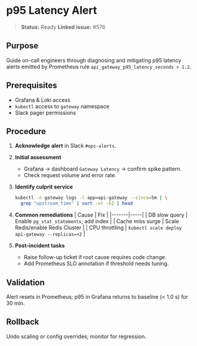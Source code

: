 # p95 Latency Alert

> **Status:** Ready
> **Linked issue:** #576

## Purpose
Guide on-call engineers through diagnosing and mitigating p95 latency alerts emitted by Prometheus rule `api_gateway_p95_latency_seconds > 1.2`.

## Prerequisites
- Grafana & Loki access
- `kubectl` access to `gateway` namespace
- Slack pager permissions

## Procedure
1. **Acknowledge alert** in Slack `#ops-alerts`.

2. **Initial assessment**
   - Grafana → dashboard `Gateway Latency` → confirm spike pattern.
   - Check request volume and error rate.

3. **Identify culprit service**
   ```bash
   kubectl -n gateway logs -l app=api-gateway --since=5m | \
     grep "upstream_time" | sort -nr -k2 | head
   ```

4. **Common remediations**
   | Cause | Fix |
   |-------|-----|
   | DB slow query | Enable `pg_stat_statements`; add index |
   | Cache miss surge | Scale Redis/enable Redis Cluster |
   | CPU throttling | `kubectl scale deploy api-gateway --replicas=+2` |

5. **Post-incident tasks**
   - Raise follow-up ticket if root cause requires code change.
   - Add Prometheus SLO annotation if threshold needs tuning.

## Validation
Alert resets in Prometheus; p95 in Grafana returns to baseline (< 1.0 s) for 30 min.

## Rollback
Undo scaling or config overrides; monitor for regression.

